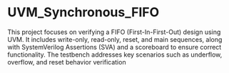 # UVM_Synchronous_FIFO
This project focuses on verifying a FIFO (First-In-First-Out) design using UVM. It includes write-only, read-only, reset, and main sequences, along with SystemVerilog Assertions (SVA) and a scoreboard to ensure correct functionality. The testbench addresses key scenarios such as underflow, overflow, and reset behavior verification
